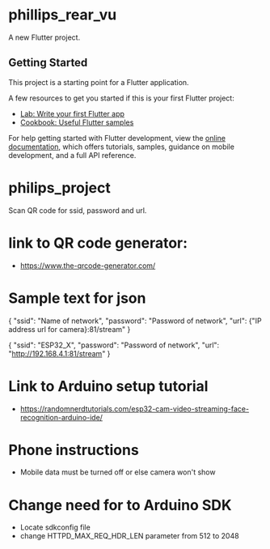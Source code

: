 # phillips_rear_vu

A new Flutter project.

## Getting Started

This project is a starting point for a Flutter application.

A few resources to get you started if this is your first Flutter project:

- [Lab: Write your first Flutter app](https://docs.flutter.dev/get-started/codelab)
- [Cookbook: Useful Flutter samples](https://docs.flutter.dev/cookbook)

For help getting started with Flutter development, view the
[online documentation](https://docs.flutter.dev/), which offers tutorials,
samples, guidance on mobile development, and a full API reference.
# philips_project

Scan QR code for ssid, password and url.

# link to QR code generator:

- https://www.the-qrcode-generator.com/

# Sample text for json

{
"ssid": "Name of network",
"password": "Password of network",
"url": {"IP address url for camera}:81/stream"
}

{
"ssid": "ESP32_X",
"password": "Password of network",
"url": "http://192.168.4.1:81/stream"
}

# Link to Arduino setup tutorial
- https://randomnerdtutorials.com/esp32-cam-video-streaming-face-recognition-arduino-ide/

# Phone instructions
- Mobile data must be turned off or else camera won't show

# Change need for to Arduino SDK
- Locate sdkconfig file
- change HTTPD_MAX_REQ_HDR_LEN parameter from 512 to 2048